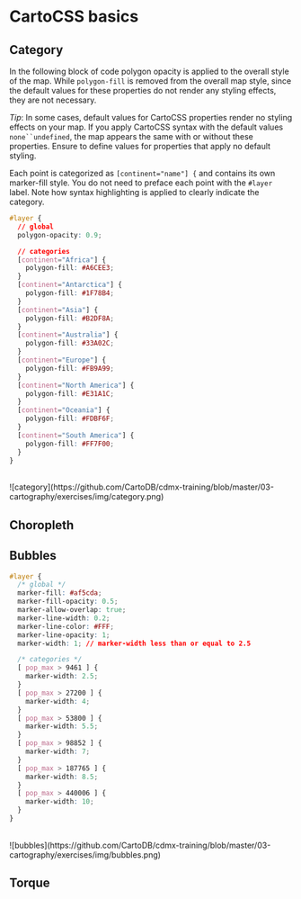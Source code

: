 # CartoCSS basics

## Category

In the following block of code polygon opacity is applied to the overall style of the map. While `polygon-fill` is removed from the overall map style, since the default values for these properties do not render any styling effects, they are not necessary.

*Tip*: In some cases, default values for CartoCSS properties render no styling effects on your map. If you apply CartoCSS syntax with the default values `none``undefined`, the map appears the same with or without these properties. Ensure to define values for properties that apply no default styling.

Each point is categorized as `[continent="name"] {` and contains its own marker-fill style. You do not need to preface each point with the `#layer` label. Note how syntax highlighting is applied to clearly indicate the category.

```css
#layer {
  // global
  polygon-opacity: 0.9;

  // categories
  [continent="Africa"] {
    polygon-fill: #A6CEE3;
  }
  [continent="Antarctica"] {
    polygon-fill: #1F78B4;
  }
  [continent="Asia"] {
    polygon-fill: #B2DF8A;
  }
  [continent="Australia"] {
    polygon-fill: #33A02C;
  }
  [continent="Europe"] {
    polygon-fill: #FB9A99;
  }
  [continent="North America"] {
    polygon-fill: #E31A1C;
  }
  [continent="Oceania"] {
    polygon-fill: #FDBF6F;
  }
  [continent="South America"] {
    polygon-fill: #FF7F00;
  }
}
```

<br>
![category](https://github.com/CartoDB/cdmx-training/blob/master/03-cartography/exercises/img/category.png)
<br>

## Choropleth

## Bubbles

```css
#layer {
  /* global */
  marker-fill: #af5cda;
  marker-fill-opacity: 0.5;
  marker-allow-overlap: true;
  marker-line-width: 0.2;
  marker-line-color: #FFF;
  marker-line-opacity: 1;
  marker-width: 1; // marker-width less than or equal to 2.5

  /* categories */
  [ pop_max > 9461 ] {
    marker-width: 2.5;
  }
  [ pop_max > 27200 ] {
    marker-width: 4;
  }
  [ pop_max > 53800 ] {
    marker-width: 5.5;
  }
  [ pop_max > 98852 ] {
    marker-width: 7;
  }
  [ pop_max > 187765 ] {
    marker-width: 8.5;
  }
  [ pop_max > 440006 ] {
    marker-width: 10;
  }
}
```

<br>
![bubbles](https://github.com/CartoDB/cdmx-training/blob/master/03-cartography/exercises/img/bubbles.png)
<br>

## Torque
